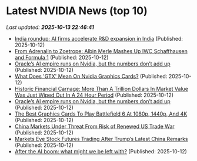 # Latest NVIDIA News (top 10)
_Last updated: **2025-10-13 22:46:41**_

- [India roundup: AI firms accelerate R&D expansion in India](https://www.digitimes.com/news/a20251009VL204/india-roundup-anthropic-expansion-graphcore-investment-market.html) (Published: 2025-10-12)
- [From Adrenalin to Zoetrope: Albin Merle Mashes Up IWC Schaffhausen and Formula 1](https://www.stashmedia.tv/from-adrenalin-to-zoetrope-albin-merle-mashes-up-iwc-schaffhausen-and-formula-1/) (Published: 2025-10-12)
- [Oracle’s AI empire runs on Nvidia, but the numbers don’t add up](https://biztoc.com/x/e53c79449ae41b87) (Published: 2025-10-12)
- [What Does 'GTX' Mean On Nvidia Graphics Cards?](https://www.bgr.com/1988916/what-nvidia-gpu-graphics-card-gtx-means/) (Published: 2025-10-12)
- [Historic Financial Carnage: More Than A Trillion Dollars In Market Value Was Just Wiped Out In A 24 Hour Period](http://theeconomiccollapseblog.com/historic-financial-carnage-more-than-a-trillion-dollars-in-market-value-was-just-wiped-out-in-a-24-hour-period/) (Published: 2025-10-12)
- [Oracle’s AI empire runs on Nvidia, but the numbers don’t add up](https://www.thestreet.com/investing/oracles-ai-empire-runs-on-nvidia-but-the-numbers-dont-add-up) (Published: 2025-10-12)
- [The Best Graphics Cards To Play Battlefield 6 At 1080p, 1440p, And 4K](https://wccftech.com/best/the-best-graphics-cards-for-battlefield-6/) (Published: 2025-10-12)
- [China Markets Under Threat From Risk of Renewed US Trade War](https://finance.yahoo.com/news/china-markets-under-threat-risk-081845406.html) (Published: 2025-10-12)
- [Markets Eye Stock Futures Trading After Trump’s Latest China Remarks](https://biztoc.com/x/f41901aefcf49570) (Published: 2025-10-12)
- [After the AI boom: what might we be left with?](https://blog.robbowley.net/2025/10/12/after-the-ai-boom-what-might-we-be-left-with/) (Published: 2025-10-12)
